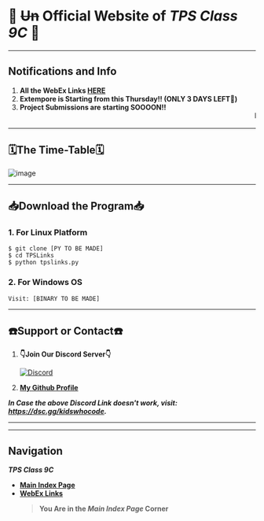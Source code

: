 
# 🎉 ~~Un~~ Official Website of _TPS Class 9C_ 🎉

---

## Notifications and Info
1. **All the WebEx Links [HERE](https://v1s1t0r999.github.io/TPSClass9C/WebEx_Links)**
2. **Extempore is Starting from this Thursday!! (ONLY 3 DAYS LEFT🤯)**
3. **Project Submissions are starting SOOOON!!**
<marquee behavior="scroll" direction="left"><strong>EXAMS FROM 19th JULY!!  !!STAY STRONG!!</strong></marquee>

---

## 🗓️The Time-Table🗓️
						
![image](https://user-images.githubusercontent.com/77138706/122703194-a2882900-d26e-11eb-863c-b1adfa27c2c3.png)


---


## 📥Download the Program📥

### 1. For Linux Platform
```shell
$ git clone [PY TO BE MADE]
$ cd TPSLinks
$ python tpslinks.py
```


### 2. For Windows OS
```shell
Visit: [BINARY TO BE MADE]
```


---



## ☎️Support or Contact☎️ 

1. **👇Join Our Discord Server👇**

   [![Discord](https://discord.com/api/guilds/819085006978023475/embed.png?style=banner3)](https://dsc.gg/KidsWhoCode)
2. [**My Github Profile**](https://github.com/v1s1t0r999/)

***In Case the above Discord Link doesn't work, visit: <https://dsc.gg/kidswhocode>.***

---
---
## Navigation
***TPS Class 9C***
- [**Main Index Page**](https://v1s1t0r999.github.io/TPSClass9C/index)
- [**WebEx Links**](https://v1s1t0r999.github.io/TPSClass9C/WebEx_Links)
    > **You Are in the _Main Index Page_ Corner**

